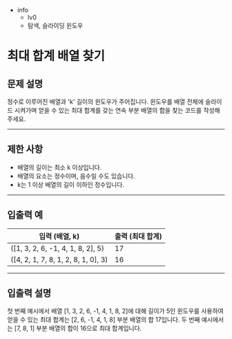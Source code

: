 - info
    - lv0
    - 탐색, 슬라이딩 윈도우

# 최대 합계 배열 찾기
## 문제 설명
정수로 이루어진 배열과 'k' 길이의 윈도우가 주어집니다. 윈도우를 배열 전체에 슬라이드 시켜가며 얻을 수 있는 최대 합계를 갖는 연속 부분 배열의 합을 찾는 코드를 작성해주세요.

---

## 제한 사항

- 배열의 길이는 최소 k 이상입니다.
- 배열의 요소는 정수이며, 음수일 수도 있습니다.
- k는 1 이상 배열의 길이 이하인 정수입니다.

---

## 입출력 예

|   입력 (배열, k)   | 출력 (최대 합계) |
| ------------------ | ---------------- |
| ([1, 3, 2, 6, -1, 4, 1, 8, 2], 5) | 17 |
| ([4, 2, 1, 7, 8, 1, 2, 8, 1, 0], 3) | 16 |

---

## 입출력 설명
첫 번째 예시에서 배열 [1, 3, 2, 6, -1, 4, 1, 8, 2]에 대해 길이가 5인 윈도우를 사용하여 얻을 수 있는 최대 합계는 [2, 6, -1, 4, 1, 8] 부분 배열의 합 17입니다. 두 번째 예시에서는 [7, 8, 1] 부분 배열의 합이 16으로 최대 합계입니다.
